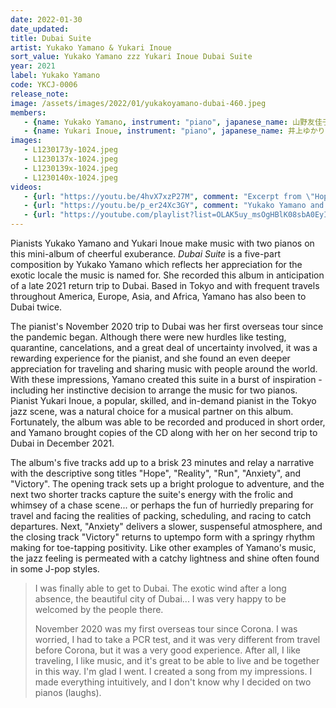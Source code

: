 ```yaml
---
date: 2022-01-30
date_updated:
title: Dubai Suite
artist: Yukako Yamano & Yukari Inoue
sort_value: Yukako Yamano zzz Yukari Inoue Dubai Suite
year: 2021
label: Yukako Yamano
code: YKCJ-0006
release_note: 
image: /assets/images/2022/01/yukakoyamano-dubai-460.jpeg
members:
   - {name: Yukako Yamano, instrument: "piano", japanese_name: 山野友佳子, url: "https://yukakoyamano.com/"}
   - {name: Yukari Inoue, instrument: "piano", japanese_name: 井上ゆかり, url: "https://www.inoueyukari.com/"}
images:
   - L1230173y-1024.jpeg
   - L1230137x-1024.jpeg
   - L1230139x-1024.jpeg
   - L1230140x-1024.jpeg
videos: 
   - {url: "https://youtu.be/4hvX7xzP27M", comment: "Excerpt from \"Hope\", the opening track on this album"}
   - {url: "https://youtu.be/p_er24Xc3GY", comment: "Yukako Yamano and Yukari Inoue playing piano duet live in 2019"}
   - {url: "https://youtube.com/playlist?list=OLAK5uy_msOgHBlK08sbA0EyIiAuqh6a8jCRD1Tfw", comment: "An audio playlist of the sngs from \"Dubai Suite\"	"}
---
```

Pianists Yukako Yamano and Yukari Inoue make music with two pianos on this mini-album of cheerful exuberance. *Dubai Suite* is a five-part composition by Yukako Yamano which reflects her appreciation for the exotic locale the music is named for. She recorded this album in anticipation of a late 2021 return trip to Dubai. Based in Tokyo and with frequent travels throughout America, Europe, Asia, and Africa, Yamano has also been to Dubai twice.

The pianist's November 2020 trip to Dubai was her first overseas tour since the pandemic began. Although there were new hurdles like testing, quarantine, cancelations, and a great deal of uncertainty involved, it was a rewarding experience for the pianist, and she found an even deeper appreciation for traveling and sharing music with people around the world. With these impressions, Yamano created this suite in a burst of inspiration - including her instinctive decision to arrange the music for two pianos. Pianist Yukari Inoue, a popular, skilled, and in-demand pianist in the Tokyo jazz scene, was a natural choice for a musical partner on this album. Fortunately, the album was able to be recorded and produced in short order, and Yamano brought copies of the CD along with her on her second trip to Dubai in December 2021.

The album's five tracks add up to a brisk 23 minutes and relay a narrative with the descriptive song titles "Hope", "Reality", "Run", "Anxiety", and "Victory". The opening track sets up a bright prologue to adventure, and the next two shorter tracks capture the suite's energy with the frolic and whimsey of a chase scene... or perhaps the fun of hurriedly preparing for travel and facing the realities of packing, scheduling, and racing to catch departures. Next, "Anxiety" delivers a slower, suspenseful atmosphere, and the closing track "Victory" returns to uptempo form with a springy rhythm making for toe-tapping positivity. Like other examples of Yamano's music, the jazz feeling is permeated with a catchy lightness and shine often found in some J-pop styles.

> I was finally able to get to Dubai. The exotic wind after a long absence, the beautiful city of Dubai... I was very happy to be welcomed by the people there.
>
> November 2020 was my first overseas tour since Corona. I was worried, I had to take a PCR test, and it was very different from travel before Corona, but it was a very good experience. After all, I like traveling, I like music, and it's great to be able to live and be together in this way. I'm glad I went. I created a song from my impressions. I made everything intuitively, and I don't know why I decided on two pianos (laughs).

